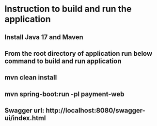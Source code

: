 # Instruction to build and run the application
## Install Java 17 and Maven
## From the root directory of application run below command to build and run application
## mvn clean install
## mvn spring-boot:run -pl payment-web
## Swagger url: http://localhost:8080/swagger-ui/index.html
